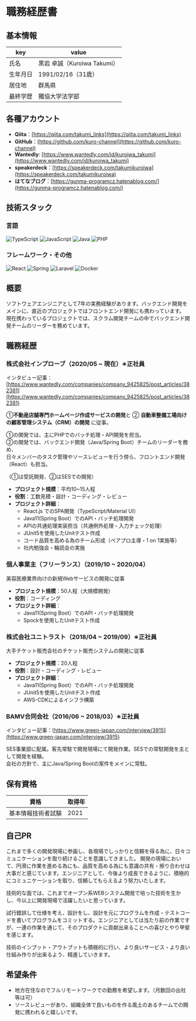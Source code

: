 # 職務経歴書

## 基本情報

|key|value|
|---|---|
|氏名|黒岩 卓誠（Kuroiwa Takumi）|
|生年月日|1991/02/16（31歳）|
|居住地|群馬県|
|最終学歴|獨協大学法学部|

## 各種アカウント
- **Qiita**：[https://qiita.com/takumi_links](https://qiita.com/takumi_links)
- **GitHub**：[https://github.com/kuro-channel](https://github.com/kuro-channel)
- **Wantedly**: [https://www.wantedly.com/id/kuroiwa_takumi](https://www.wantedly.com/id/kuroiwa_takumi)
- **speakerdeck**：[https://speakerdeck.com/takumikuroiwa](https://speakerdeck.com/takumikuroiwa)
- **はてなブログ**：[https://gunma-programcz.hatenablog.com/](https://gunma-programcz.hatenablog.com/)

## 技術スタック
### 言語
<p>
  <img alt="TypeScript" src="https://img.shields.io/badge/-TypeScript-007ACC?style=flat-square&logo=typescript&logoColor=white" />
  <img alt="JavaScript" src="https://img.shields.io/badge/-JavaScript-F7DF1E?style=flat-square&logo=JavaScript&logoColor=white" />
  <img alt="Java" src="https://img.shields.io/badge/-Java-007396?style=flat-square&logo=Java&logoColor=white"/>
  <img alt="PHP" src="https://img.shields.io/badge/PHP-ccc.svg?style=flat-square&logo=php&style=white">
</p>

### フレームワーク・その他
<p>
 <img alt="React" src="https://img.shields.io/badge/-React-45b8d8?style=flat-square&logo=react&logoColor=white" />
 <img alt="Spring" src="https://img.shields.io/badge/Spring-6DB33F?flat-square&logo=spring&logoColor=white" />
 <img alt="Laravel" src="https://img.shields.io/badge/Laravel-FF2D20?flat-square&logo=laravel&logoColor=white" />
 <img alt="Docker" src="https://img.shields.io/badge/-Docker-46a2f1?style=flat-square&logo=docker&logoColor=white" />
</p>

## 概要
ソフトウェアエンジニアとして7年の実務経験があります。バックエンド開発をメインに、直近のプロジェクトではフロントエンド開発にも携わっています。
現在携わっているプロジェクトでは、スクラム開発チームの中でバックエンド開発チームのリーダーを務めています。

## 職務経歴
### 株式会社インプローブ（2020/05 ~ 現在）※正社員
インタビュー記事：[https://www.wantedly.com/companies/company_9425825/post_articles/382381](https://www.wantedly.com/companies/company_9425825/post_articles/382381)

➀**不動産店舗専門ホームページ作成サービスの開発**と ➁ **自動車整備工場向けの顧客管理システム（CRM）の開発** に従事。  

➀の開発では、主にPHPでのバッチ処理・API開発を担当。  
➁の開発では、バックエンド開発（Java/Spring Boot）チームのリーダーを務め、  
日々メンバーのタスク管理やソースレビューを行う傍ら、フロントエンド開発（React）も担当。

（➀は受託開発、➁はSESでの開発）

- **プロジェクト規模**：平均10~15人程
- **役割**：工数見積・設計・コーディング・レビュー
- **プロジェクト詳細**：
  - React.js でのSPA開発（TypeScript/Material UI）
  - Java11(Spring Boot）でのAPI・バッチ処理開発
  - APIの共通処理実装担当（共通例外処理・入力チェック処理）
  - JUnit5を使用したUnitテスト作成
  - コード品質を高める為のチーム形成（ペアプロ主導・1 on 1実施等）
  - 社内勉強会・輪読会の実施


### 個人事業主（フリーランス）（2019/10 ~ 2020/04）
美容医療業界向けの新規Webサービスの開発に従事  

- **プロジェクト規模**：50人程（大規模開発）
- **役割**：コーディング
- **プロジェクト詳細**：
  - Java11(Spring Boot）でのAPI・バッチ処理開発
  - Spockを使用したUnitテスト作成


### 株式会社ユニトラスト（2018/04 ~ 2019/09）※正社員
大手チケット販売会社のチケット販売システムの開発に従事

- **プロジェクト規模**：20人程
- **役割**：設計・コーディング・レビュー
- **プロジェクト詳細**：
  - Java11(Spring Boot）でのAPI・バッチ処理開発
  - JUnit5を使用したUnitテスト作成
  - AWS-CDKによるインフラ構築

### BAMV合同会社（2016/06 ~ 2018/03）※正社員
インタビュー記事：[https://www.green-japan.com/interview/3915](https://www.green-japan.com/interview/3915)

SES事業部に配属。客先常駐で開発現場にて開発作業。SESでの常駐開発を主として開発を経験。  
会社の方針で、主にJava/Spring Bootの案件をメインに常駐。

## 保有資格

|資格|取得年|
|---|---|
|基本情報技術者試験|2021|

## 自己PR
これまで多くの開発現場に参画し、各現場でしっかりと信頼を得る為に、日々コミュニケーションを取り続けることを意識してきました。  開発の現場において、円滑に作業を進める為にも、品質を高める為にも意識の共有・擦り合わせは大事だと感じています。エンジニアとして、今後より成長できるように、積極的にコミュニケーションを取り、信頼してもらえるよう努力いたします。

技術的な面では、これまでオープン系WEBシステム開発で培った技術を生かし、今以上に開発現場で活躍したいと思っています。  

試行錯誤して仕様を考え、設計をし、設計を元にプログラムを作成・テストコードを書いてプログラムをコミットする。エンジニアとしては当たり前の作業ですが、一連の作業を通じて、そのプロダクトに貢献出来ることへの喜びとやり甲斐を感じます。  

技術のインプット・アウトプットも積極的に行い、より良いサービス・より良い仕組み作りが出来るよう、精進していきます。

## 希望条件
- 地方在住なのでフルリモートワークでの勤務を希望します。（月数回の出社等は可）
- ソースレビューがあり、組織全体で良いものを作る風土のあるチームでの開発に携われると嬉しいです。
